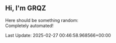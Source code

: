 ## Hi, I'm GRQZ
Here should be something random:  
Completely automated!

Last Update: 2025-02-27 00:46:58.968566+00:00
